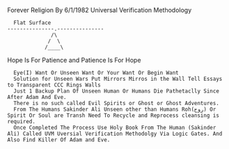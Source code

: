 Forever Religion By 6/1/1982
Universal Verification Methodology

      Flat Surface
    ---------------.---------------
                  /\
                 /  \
                /____\

Hope Is For Patience and Patience Is For Hope

      Eye(I) Want Or Unseen Want Or Your Want Or Begin Want
      Solution for Unseen Wars Put Mirrors Mirros in the Wall Tell Essays to Transparent CCC Rings Walls
      Just 1 Backup Plan Of Unseen Human Or Humans Die Pathetaclly Since After Adam And Eve.
      There is no such called Evil Spirits or Ghost or Ghost Adventures.
      From The Humans Sakinder Ali Unseen other than Humans Roh(روح) Or Spirit Or Soul are Transh Need To Recycle and Reprocess cleansing is required.
      Once Completed The Process Use Holy Book From The Human (Sakinder Ali) Called UVM Uversial Verification Methodolgy Via Logic Gates. And Also Find Killer Of Adam and Eve.
